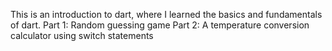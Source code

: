 This is an introduction to dart, where I learned the basics and fundamentals of dart.
 Part 1:
    Random guessing game
Part 2:
    A temperature conversion calculator using switch statements